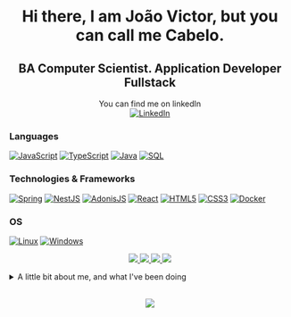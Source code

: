<h1 align="center">Hi there, I am João Victor, but you can call me Cabelo.</h1>
<h2 align="center">
  BA Computer Scientist. Application Developer Fullstack
</h2>
<p align="center">
  You can find me on linkedIn
  <br>
  <a href="https://www.linkedin.com/in/jo%C3%A3o-victor-rbrum/?locale=en_US">
    <img src="https://img.shields.io/badge/LinkedIn-blue?style=flat-square&logo=linkedin" alt="LinkedIn">
  </a>
</>

### Languages
[![JavaScript](https://img.shields.io/badge/javascript-black?style=for-the-badge&logo=javascript)](https://github.com/joaovictorrb)
[![TypeScript](https://img.shields.io/badge/typescript-black?style=for-the-badge&logo=typescript)](https://github.com/joaovictorrb)
[![Java](https://img.shields.io/badge/java-black?style=for-the-badge&logo=openjdk)](https://github.com/joaovictorrb)
[![SQL](https://img.shields.io/badge/sql-black?style=for-the-badge&logo=mysql)](https://github.com/joaovictorrb)

### Technologies & Frameworks
[![Spring](https://img.shields.io/badge/spring-black?style=for-the-badge&logo=spring)](https://github.com/joaovictorrb)
[![NestJS](https://img.shields.io/badge/nestjs-black?style=for-the-badge&logo=nestjs)](https://github.com/joaovictorrb)
[![AdonisJS](https://img.shields.io/badge/adonisjs-black?style=for-the-badge&logo=adonisjs)](https://github.com/joaovictorrb)
[![React](https://img.shields.io/badge/react-black?style=for-the-badge&logo=react)](https://github.com/joaovictorrb)
[![HTML5](https://img.shields.io/badge/html5-black?style=for-the-badge&logo=html5)](https://hub.docker.com/u/joaovictorrb)
[![CSS3](https://img.shields.io/badge/css3-black?style=for-the-badge&logo=css3)](https://hub.docker.com/u/joaovictorrb)
[![Docker](https://img.shields.io/badge/docker-black?style=for-the-badge&logo=docker)](https://hub.docker.com/u/joaovictorrb)

### OS
[![Linux](https://img.shields.io/badge/linux-black?style=for-the-badge&logo=Linux)](https://github.com/joaovictorrb)
[![Windows](https://img.shields.io/badge/Windows-black?style=for-the-badge&logo=Windows)](https://github.com/joaovictorrb)


<p align="center">
  <a href="https://github.com/joaovictorrb">
    <img src="http://github-profile-summary-cards.vercel.app/api/cards/profile-details?username=joaovictorrb&theme=transparent" />
  </a>
  <a href="https://github.com/joaovictorrb">
    <img src="https://github-readme-streak-stats.herokuapp.com/?user=joaovictorrb&hide_border=true&card_width=338&theme=transparent" />
  </a>
  <a href="https://github.com/joaovictorrb">
    <img src="http://github-profile-summary-cards.vercel.app/api/cards/stats?username=joaovictorrb&theme=transparent" />
  </a>
  <a href="https://github.com/joaovictorrb">
    <img src="https://github-readme-stats.vercel.app/api/top-langs/?username=joaovictorrb&langs_count=10&exclude_repo=&hide=jupyter%20notebook,vim%20script,cmake,makefile,batchfile,emacs%20lisp,css,html&layout=default&card_width=699&hide_border=true&theme=transparent" />
  </a>
</p>



<details>
  <summary>A little bit about me, and what I've been doing</summary>
  <p align="center">
   <ul>
     <li>
       I am currently learning NestJS. While reading the documentation, I am passing the knowledge to a nest project, where I will make it as complete as possible.
     </li>
     <li>
       I love gaming, and I started doing streams on twitch
     </li>
  </ul> 
</p>
</details>

<br>
<p align="center">
    <a href="https://github.com/joaovictorrb">
      <img src="https://komarev.com/ghpvc/?username=joaovictorrb&color=blue&style=flat)" />
    </a>
  </p>


<!--

- 🔭 I’m currently working on ...
- 🌱 I’m currently learning ...
- 👯 I’m looking to collaborate on ...
- 🤔 I’m looking for help with ...
- 💬 Ask me about ...
- 📫 How to reach me: ...
- 😄 Pronouns: ...
- ⚡ Fun fact: ...
-->
